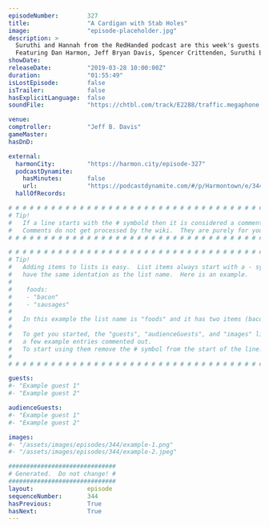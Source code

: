 ```yaml
---
episodeNumber:        327
title:                "A Cardigan with Stab Holes"
image:                "episode-placeholder.jpg"
description: >
  Suruthi and Hannah from the RedHanded podcast are this week's guests. They share their true crime expertise, including some crime role playing!
  Featuring Dan Harmon, Jeff Bryan Davis, Spencer Crittenden, Suruthi Bala and Hannah Maguire.
showDate:             
releaseDate:          "2019-03-28 10:00:00Z"
duration:             "01:55:49"
isLostEpisode:        false
isTrailer:            false
hasExplicitLanguage:  false
soundFile:            "https://chtbl.com/track/E2288/traffic.megaphone.fm/STA5484798949.mp3?updated=1596656922"

venue:                
comptroller:          "Jeff B. Davis"
gameMaster:           
hasDnD:               

external:
  harmonCity:         "https://harmon.city/episode-327"
  podcastDynamite:
    hasMinutes:       false
    url:              "https://podcastdynamite.com/#/p/Harmontown/e/344/327"
  hallOfRecords:      

# # # # # # # # # # # # # # # # # # # # # # # # # # # # # # # # # # # # # # # # # # # # #
# Tip!
#   If a line starts with the # symbold then it is considered a comment.
#   Comments do not get processed by the wiki.  They are purely for your information.
# # # # # # # # # # # # # # # # # # # # # # # # # # # # # # # # # # # # # # # # # # # # #

# # # # # # # # # # # # # # # # # # # # # # # # # # # # # # # # # # # # # # # # # # # # #
# Tip!
#   Adding items to lists is easy.  List items always start with a - symbol and have
#   have the same identation as the list name.  Here is an example.
#
#    foods:
#    - "bacon"
#    - "sausages"
#
#   In this example the list name is "foods" and it has two items (bacon, and sausages).
#
#   To get you started, the "guests", "audienceGuests", and "images" lists below have
#   a few example entries commented out.
#   To start using them remove the # symbol from the start of the line.
#
# # # # # # # # # # # # # # # # # # # # # # # # # # # # # # # # # # # # # # # # # # # # #

guests:
#- "Example guest 1"
#- "Example guest 2"

audienceGuests:
#- "Example guest 1"
#- "Example guest 2"

images:
#- "/assets/images/episodes/344/example-1.png"
#- "/assets/images/episodes/344/example-2.jpeg"

##############################
# Generated.  Do not change! #
##############################
layout:               episode
sequenceNumber:       344
hasPrevious:          True
hasNext:              True
---
```


<!-- The episode description will be rendered here -->

<!-- Add your content BELOW here -->
<!-- vvvvvvvvvvvvvvvvvvvvvvvvvvv -->




<!-- ^^^^^^^^^^^^^^^^^^^^^^^^^^^ -->
<!-- Add your content ABOVE here -->

<!-- The episode gallery will be rendered here -->